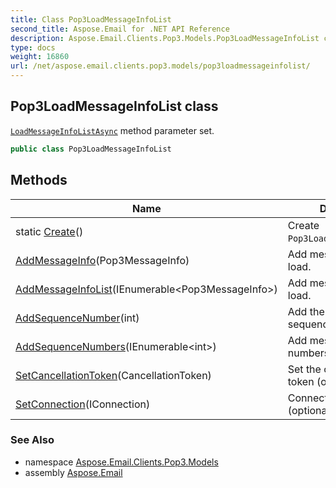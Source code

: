 ```yaml
---
title: Class Pop3LoadMessageInfoList
second_title: Aspose.Email for .NET API Reference
description: Aspose.Email.Clients.Pop3.Models.Pop3LoadMessageInfoList class. LoadMessageInfoListAsync method parameter set
type: docs
weight: 16860
url: /net/aspose.email.clients.pop3.models/pop3loadmessageinfolist/
---
```

## Pop3LoadMessageInfoList class

[`LoadMessageInfoListAsync`](../../aspose.email.clients.pop3/iasyncpop3client/loadmessageinfolistasync/) method parameter set.

```csharp
public class Pop3LoadMessageInfoList
```

## Methods

| Name | Description |
| --- | --- |
| static [Create](../../aspose.email.clients.pop3.models/pop3loadmessageinfolist/create/)() | Create `Pop3LoadMessageInfoList`. |
| [AddMessageInfo](../../aspose.email.clients.pop3.models/pop3loadmessageinfolist/addmessageinfo/)(Pop3MessageInfo) | Add message info to load. |
| [AddMessageInfoList](../../aspose.email.clients.pop3.models/pop3loadmessageinfolist/addmessageinfolist/)(IEnumerable&lt;Pop3MessageInfo&gt;) | Add message info list to load. |
| [AddSequenceNumber](../../aspose.email.clients.pop3.models/pop3loadmessageinfolist/addsequencenumber/)(int) | Add the message sequence number. |
| [AddSequenceNumbers](../../aspose.email.clients.pop3.models/pop3loadmessageinfolist/addsequencenumbers/)(IEnumerable&lt;int&gt;) | Add message sequence numbers. |
| [SetCancellationToken](../../aspose.email.clients.pop3.models/pop3loadmessageinfolist/setcancellationtoken/)(CancellationToken) | Set the cancellation token (optional). |
| [SetConnection](../../aspose.email.clients.pop3.models/pop3loadmessageinfolist/setconnection/)(IConnection) | Connection to a server (optional). |

### See Also

* namespace [Aspose.Email.Clients.Pop3.Models](../../aspose.email.clients.pop3.models/)
* assembly [Aspose.Email](../../)


